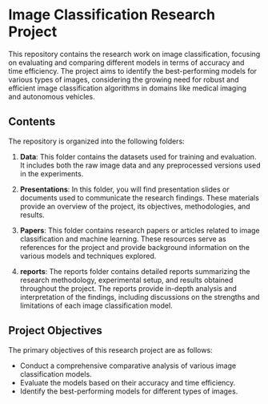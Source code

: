 # Image Classification Research Project

This repository contains the research work on image classification, focusing on evaluating and comparing different models in terms of accuracy and time efficiency. The project aims to identify the best-performing models for various types of images, considering the growing need for robust and efficient image classification algorithms in domains like medical imaging and autonomous vehicles.

## Contents

The repository is organized into the following folders:

1. **Data**: This folder contains the datasets used for training and evaluation. It includes both the raw image data and any preprocessed versions used in the experiments.

2. **Presentations**: In this folder, you will find presentation slides or documents used to communicate the research findings. These materials provide an overview of the project, its objectives, methodologies, and results.

3. **Papers**: This folder contains research papers or articles related to image classification and machine learning. These resources serve as references for the project and provide background information on the various models and techniques explored.

4. **reports**: The reports folder contains detailed reports summarizing the research methodology, experimental setup, and results obtained throughout the project. The reports provide in-depth analysis and interpretation of the findings, including discussions on the strengths and limitations of each image classification model.

## Project Objectives

The primary objectives of this research project are as follows:

- Conduct a comprehensive comparative analysis of various image classification models.
- Evaluate the models based on their accuracy and time efficiency.
- Identify the best-performing models for different types of images.

